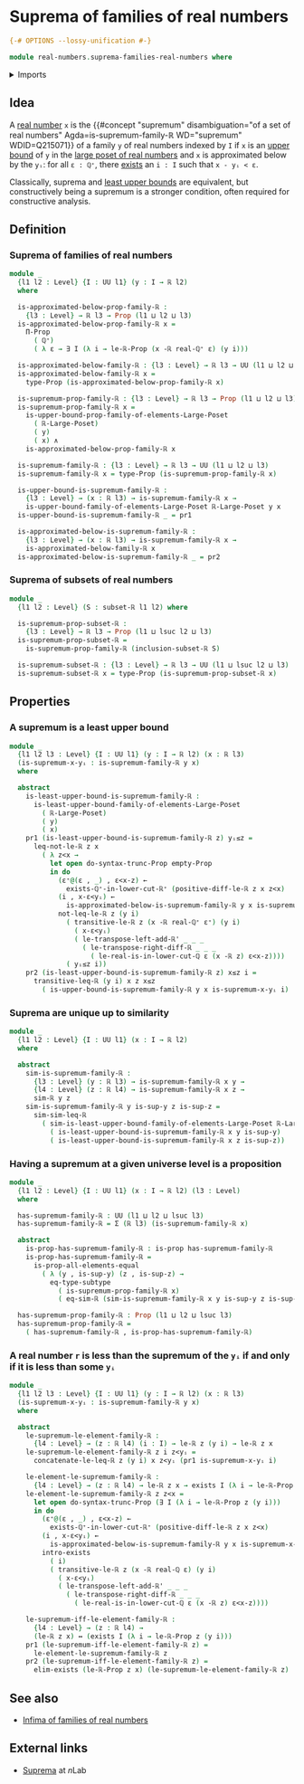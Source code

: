 # Suprema of families of real numbers

```agda
{-# OPTIONS --lossy-unification #-}

module real-numbers.suprema-families-real-numbers where
```

<details><summary>Imports</summary>

```agda
open import elementary-number-theory.positive-rational-numbers

open import foundation.conjunction
open import foundation.dependent-pair-types
open import foundation.empty-types
open import foundation.existential-quantification
open import foundation.logical-equivalences
open import foundation.propositional-truncations
open import foundation.propositions
open import foundation.subtypes
open import foundation.universe-levels

open import order-theory.least-upper-bounds-large-posets
open import order-theory.upper-bounds-large-posets

open import real-numbers.dedekind-real-numbers
open import real-numbers.difference-real-numbers
open import real-numbers.inequality-real-numbers
open import real-numbers.positive-real-numbers
open import real-numbers.rational-real-numbers
open import real-numbers.similarity-real-numbers
open import real-numbers.strict-inequality-real-numbers
open import real-numbers.subsets-real-numbers
```

</details>

## Idea

A [real number](real-numbers.dedekind-real-numbers.md) `x` is the
{{#concept "supremum" disambiguation="of a set of real numbers" Agda=is-supremum-family-ℝ WD="supremum" WDID=Q215071}}
of a family `y` of real numbers indexed by `I` if `x` is an
[upper bound](order-theory.upper-bounds-large-posets.md) of `y` in the
[large poset of real numbers](real-numbers.inequality-real-numbers.md) and `x`
is approximated below by the `yᵢ`: for all `ε : ℚ⁺`, there
[exists](foundation.existential-quantification.md) an `i : I` such that
`x - yᵢ < ε`.

Classically, suprema and
[least upper bounds](order-theory.least-upper-bounds-large-posets.md) are
equivalent, but constructively being a supremum is a stronger condition, often
required for constructive analysis.

## Definition

### Suprema of families of real numbers

```agda
module _
  {l1 l2 : Level} {I : UU l1} (y : I → ℝ l2)
  where

  is-approximated-below-prop-family-ℝ :
    {l3 : Level} → ℝ l3 → Prop (l1 ⊔ l2 ⊔ l3)
  is-approximated-below-prop-family-ℝ x =
    Π-Prop
      ( ℚ⁺)
      ( λ ε → ∃ I (λ i → le-ℝ-Prop (x -ℝ real-ℚ⁺ ε) (y i)))

  is-approximated-below-family-ℝ : {l3 : Level} → ℝ l3 → UU (l1 ⊔ l2 ⊔ l3)
  is-approximated-below-family-ℝ x =
    type-Prop (is-approximated-below-prop-family-ℝ x)

  is-supremum-prop-family-ℝ : {l3 : Level} → ℝ l3 → Prop (l1 ⊔ l2 ⊔ l3)
  is-supremum-prop-family-ℝ x =
    is-upper-bound-prop-family-of-elements-Large-Poset
      ( ℝ-Large-Poset)
      ( y)
      ( x) ∧
    is-approximated-below-prop-family-ℝ x

  is-supremum-family-ℝ : {l3 : Level} → ℝ l3 → UU (l1 ⊔ l2 ⊔ l3)
  is-supremum-family-ℝ x = type-Prop (is-supremum-prop-family-ℝ x)

  is-upper-bound-is-supremum-family-ℝ :
    {l3 : Level} → (x : ℝ l3) → is-supremum-family-ℝ x →
    is-upper-bound-family-of-elements-Large-Poset ℝ-Large-Poset y x
  is-upper-bound-is-supremum-family-ℝ _ = pr1

  is-approximated-below-is-supremum-family-ℝ :
    {l3 : Level} → (x : ℝ l3) → is-supremum-family-ℝ x →
    is-approximated-below-family-ℝ x
  is-approximated-below-is-supremum-family-ℝ _ = pr2
```

### Suprema of subsets of real numbers

```agda
module _
  {l1 l2 : Level} (S : subset-ℝ l1 l2) where

  is-supremum-prop-subset-ℝ :
    {l3 : Level} → ℝ l3 → Prop (l1 ⊔ lsuc l2 ⊔ l3)
  is-supremum-prop-subset-ℝ =
    is-supremum-prop-family-ℝ (inclusion-subset-ℝ S)

  is-supremum-subset-ℝ : {l3 : Level} → ℝ l3 → UU (l1 ⊔ lsuc l2 ⊔ l3)
  is-supremum-subset-ℝ x = type-Prop (is-supremum-prop-subset-ℝ x)
```

## Properties

### A supremum is a least upper bound

```agda
module _
  {l1 l2 l3 : Level} {I : UU l1} (y : I → ℝ l2) (x : ℝ l3)
  (is-supremum-x-yᵢ : is-supremum-family-ℝ y x)
  where

  abstract
    is-least-upper-bound-is-supremum-family-ℝ :
      is-least-upper-bound-family-of-elements-Large-Poset
        ( ℝ-Large-Poset)
        ( y)
        ( x)
    pr1 (is-least-upper-bound-is-supremum-family-ℝ z) yᵢ≤z =
      leq-not-le-ℝ z x
        ( λ z<x →
          let open do-syntax-trunc-Prop empty-Prop
          in do
            (ε⁺@(ε , _) , ε<x-z) ←
              exists-ℚ⁺-in-lower-cut-ℝ⁺ (positive-diff-le-ℝ z x z<x)
            (i , x-ε<yᵢ) ←
              is-approximated-below-is-supremum-family-ℝ y x is-supremum-x-yᵢ ε⁺
            not-leq-le-ℝ z (y i)
              ( transitive-le-ℝ z (x -ℝ real-ℚ⁺ ε⁺) (y i)
                ( x-ε<yᵢ)
                ( le-transpose-left-add-ℝ' _ _ _
                  ( le-transpose-right-diff-ℝ _ _ _
                    ( le-real-is-in-lower-cut-ℚ ε (x -ℝ z) ε<x-z))))
              ( yᵢ≤z i))
    pr2 (is-least-upper-bound-is-supremum-family-ℝ z) x≤z i =
      transitive-leq-ℝ (y i) x z x≤z
        ( is-upper-bound-is-supremum-family-ℝ y x is-supremum-x-yᵢ i)
```

### Suprema are unique up to similarity

```agda
module _
  {l1 l2 : Level} {I : UU l1} (x : I → ℝ l2)
  where

  abstract
    sim-is-supremum-family-ℝ :
      {l3 : Level} (y : ℝ l3) → is-supremum-family-ℝ x y →
      {l4 : Level} (z : ℝ l4) → is-supremum-family-ℝ x z →
      sim-ℝ y z
    sim-is-supremum-family-ℝ y is-sup-y z is-sup-z =
      sim-sim-leq-ℝ
        ( sim-is-least-upper-bound-family-of-elements-Large-Poset ℝ-Large-Poset
          ( is-least-upper-bound-is-supremum-family-ℝ x y is-sup-y)
          ( is-least-upper-bound-is-supremum-family-ℝ x z is-sup-z))
```

### Having a supremum at a given universe level is a proposition

```agda
module _
  {l1 l2 : Level} {I : UU l1} (x : I → ℝ l2) (l3 : Level)
  where

  has-supremum-family-ℝ : UU (l1 ⊔ l2 ⊔ lsuc l3)
  has-supremum-family-ℝ = Σ (ℝ l3) (is-supremum-family-ℝ x)

  abstract
    is-prop-has-supremum-family-ℝ : is-prop has-supremum-family-ℝ
    is-prop-has-supremum-family-ℝ =
      is-prop-all-elements-equal
        ( λ (y , is-sup-y) (z , is-sup-z) →
          eq-type-subtype
            ( is-supremum-prop-family-ℝ x)
            ( eq-sim-ℝ (sim-is-supremum-family-ℝ x y is-sup-y z is-sup-z)))

  has-supremum-prop-family-ℝ : Prop (l1 ⊔ l2 ⊔ lsuc l3)
  has-supremum-prop-family-ℝ =
    ( has-supremum-family-ℝ , is-prop-has-supremum-family-ℝ)
```

### A real number `r` is less than the supremum of the `yᵢ` if and only if it is less than some `yᵢ`

```agda
module _
  {l1 l2 l3 : Level} {I : UU l1} (y : I → ℝ l2) (x : ℝ l3)
  (is-supremum-x-yᵢ : is-supremum-family-ℝ y x)
  where

  abstract
    le-supremum-le-element-family-ℝ :
      {l4 : Level} → (z : ℝ l4) (i : I) → le-ℝ z (y i) → le-ℝ z x
    le-supremum-le-element-family-ℝ z i z<yᵢ =
      concatenate-le-leq-ℝ z (y i) x z<yᵢ (pr1 is-supremum-x-yᵢ i)

    le-element-le-supremum-family-ℝ :
      {l4 : Level} → (z : ℝ l4) → le-ℝ z x → exists I (λ i → le-ℝ-Prop z (y i))
    le-element-le-supremum-family-ℝ z z<x =
      let open do-syntax-trunc-Prop (∃ I (λ i → le-ℝ-Prop z (y i)))
      in do
        (ε⁺@(ε , _) , ε<x-z) ←
          exists-ℚ⁺-in-lower-cut-ℝ⁺ (positive-diff-le-ℝ z x z<x)
        (i , x-ε<yᵢ) ←
          is-approximated-below-is-supremum-family-ℝ y x is-supremum-x-yᵢ ε⁺
        intro-exists
          ( i)
          ( transitive-le-ℝ z (x -ℝ real-ℚ ε) (y i)
            ( x-ε<yᵢ)
            ( le-transpose-left-add-ℝ' _ _ _
              ( le-transpose-right-diff-ℝ _ _ _
                ( le-real-is-in-lower-cut-ℚ ε (x -ℝ z) ε<x-z))))

    le-supremum-iff-le-element-family-ℝ :
      {l4 : Level} → (z : ℝ l4) →
      (le-ℝ z x) ↔ (exists I (λ i → le-ℝ-Prop z (y i)))
    pr1 (le-supremum-iff-le-element-family-ℝ z) =
      le-element-le-supremum-family-ℝ z
    pr2 (le-supremum-iff-le-element-family-ℝ z) =
      elim-exists (le-ℝ-Prop z x) (le-supremum-le-element-family-ℝ z)
```

## See also

- [Infima of families of real numbers](real-numbers.infima-families-real-numbers.md)

## External links

- [Suprema](https://ncatlab.org/nlab/show/join#constructive) at $n$Lab
